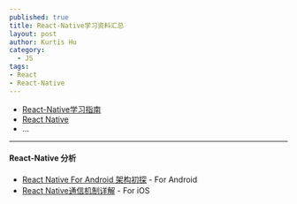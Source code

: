 ```yaml
--- 
published: true
title: React-Native学习资料汇总
layout: post
author: Kurtis Hu
category: 
  - JS
tags: 
- React
- React-Native
---
```



* [React-Native学习指南](https://github.com/ele828/react-native-guide)
* [React Native](http://reactnative.cn/docs/0.21/getting-started.html)
* ...

---

#### React-Native 分析
* [React Native For Android 架构初探](http://zhuanlan.zhihu.com/magilu/20259704) - For Android
* [React Native通信机制详解](http://blog.cnbang.net/tech/2698/) - For iOS

<br/>
